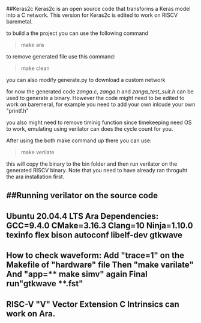 ##Keras2c
Keras2c is an open source code that transforms a Keras model into a C network. This version for Keras2c is edited to work on RISCV baremetal.

to build a the project you can use the following command
>make ara

to remove generated file use this command:

>make clean

you can also modify generate.py to download a custom network

for now the generated code *zanga.c*, *zanga.h* and *zanga_test_suit.h* can be used to generate a binary. However the code might need to be edited to work on baremeral, for example you need to add your own inlcude your own "printf.h"

you also might need to remove timinig function since timekeeping need OS to work, emulating using verilator can does the cycle count for you.

After using the both make command up there you can use:

>make verilate

this will copy the binary to the bin folder and then run verilator on the generated RISCV binary. Note that you need to have already ran throguht the ara installation first.

##Running verilator on the source code
------------------------------------------------
Ubuntu 20.04.4 LTS
Ara Dependencies:
GCC=9.4.0
CMake=3.16.3
Clang=10
Ninja=1.10.0
texinfo
flex
bison
autoconf
libelf-dev
gtkwave
------------------------------------------------
How to check waveform:
Add "trace=1" on the Makefile of "hardware" file
Then "make varilate"
And "app=** make simv" again
Final run"gtkwave **.fst"
------------------------------------------------
RISC-V "V" Vector Extension C Intrinsics can work
on Ara.
------------------------------------------------
